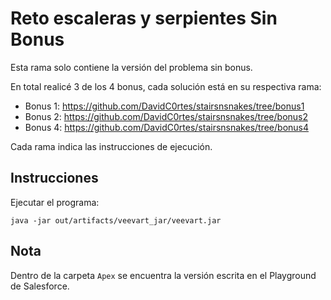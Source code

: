 # Reto escaleras y serpientes Sin Bonus
Esta rama solo contiene la versión del problema sin bonus.

En total realicé 3 de los 4 bonus, cada solución está en su respectiva rama:

* Bonus 1: https://github.com/DavidC0rtes/stairsnsnakes/tree/bonus1
* Bonus 2: https://github.com/DavidC0rtes/stairsnsnakes/tree/bonus2
* Bonus 4: https://github.com/DavidC0rtes/stairsnsnakes/tree/bonus4

Cada rama indica las instrucciones de ejecución.

## Instrucciones
Ejecutar el programa:

`java -jar out/artifacts/veevart_jar/veevart.jar`

## Nota
Dentro de la carpeta `Apex` se encuentra la versión escrita 
en el Playground de Salesforce.